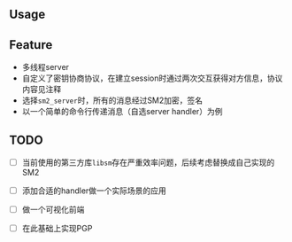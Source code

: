 ## Usage



## Feature

- 多线程server
- 自定义了密钥协商协议，在建立session时通过两次交互获得对方信息，协议内容见注释
- 选择`sm2_server`时，所有的消息经过SM2加密，签名
- 以一个简单的命令行传递消息（自选server handler）为例

## TODO

- [ ] 当前使用的第三方库`libsm`存在严重效率问题，后续考虑替换成自己实现的SM2
- [ ] 添加合适的handler做一个实际场景的应用
- [ ] 做一个可视化前端
- [ ] 在此基础上实现PGP


